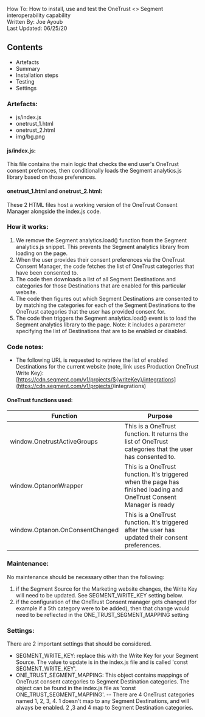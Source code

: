 How To: How to install, use and test the OneTrust <> Segment interoperability capability   
Written By: Joe Ayoub   
Last Updated: 06/25/20   

## Contents
- Artefacts
- Summary
- Installation steps
- Testing
- Settings

### Artefacts: 
- js/index.js
- onetrust_1.html
- onetrust_2.html 
- img/bg.png


#### js/index.js: 
This file contains the main logic that checks the end user's OneTrust consent prefernces, then conditionally loads the Segment analytics.js library based on those preferences. 

#### onetrust_1.html and onetrust_2.html: 
These 2 HTML files host a working version of the OneTrust Consent Manager alongside the index.js code. 

### How it works: 
1. We remove the Segment analytics.load() function from the Segment analytics.js snippet. This prevents the Segment analytics library from loading on the page. 
2. When the user provides their consent preferences via the OneTrust Consent Manager, the code fetches the list of OneTrust categories that have been consented to. 
3. The code then downloads a list of all Segment Destinations and categories for those Destinations that are enabled for this particular website.
4. The code then figures out which Segment Destinations are consented to by matching the categories for each of the Segment Destinations to the OneTrust categories that the user has provided consent for.
5. The code then triggers the Segment analytics.load() event is to load the Segment analytics library to the page. Note: it includes a parameter specifying the list of Destinations that are to be enabled or disabled.  

### Code notes: 

- The following URL is requested to retrieve the list of enabled Destinations for the current website (note, link uses Production OneTrust Write Key): [https://cdn.segment.com/v1/projects/${writeKey}/integrations](https://cdn.segment.com/v1/projects/<writekey>/integrations)

#### OneTrust functions used: 

| Function                             | Purpose                                                                                                             |
| ------------------------------------ | -------------------------------------------------------------------------------------------------------------------- |
| window.OnetrustActiveGroups          | This is a OneTrust function. It returns the list of OneTrust categories that the user has consented to.              |
| window.OptanonWrapper                | This is a OneTrust function. It's triggered when the page has finished loading and OneTrust Consent Manager is ready |
| window.Optanon.OnConsentChanged      | This is a OneTrust function. It's triggered after the user has updated their consent preferences.                    |

### Maintenance: 
No maintenance should be necessary other than the following: 
1. if the Segment Source for the Marketing website changes, the Write Key will need to be updated. See SEGMENT_WRITE_KEY setting below. 
2. if the configuration of the OneTrust Consent manager gets changed (for example if a 5th category were to be added), then that change would need to be reflected in the ONE_TRUST_SEGMENT_MAPPING setting

### Settings: 
There are 2 important settings that should be considered. 
- SEGMENT_WRITE_KEY: replace this with the Write Key for your Segment Source. The value to update is in the index.js file and is called 'const SEGMENT_WRITE_KEY'. 
- ONE_TRUST_SEGMENT_MAPPING: This object contains mappings of OneTrust consent categories to Segment Destination categories. The object can be found in the index.js file as 'const ONE_TRUST_SEGMENT_MAPPING'. 
-- There are 4 OneTrust categories named 1, 2, 3, 4. 1 doesn't map to any Segment Destinations, and will always be enabled. 2 ,3 and 4 map to Segment Destination categories. 


